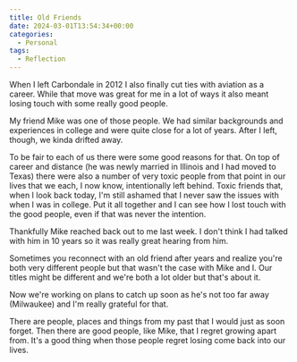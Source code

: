 ```yaml
---
title: Old Friends
date: 2024-03-01T13:54:34+00:00
categories:
  - Personal
tags:
  - Reflection
---
```


When I left Carbondale in 2012 I also finally cut ties with aviation as a career. While that move was great for me in a lot of ways it also meant losing touch with some really good people.

My friend Mike was one of those people. We had similar backgrounds and experiences in college and were quite close for a lot of years. After I left, though, we kinda drifted away.

To be fair to each of us there were some good reasons for that. On top of career and distance (he was newly married in Illinois and I had moved to Texas) there were also a number of very toxic people from that point in our lives that we each, I now know, intentionally left behind. Toxic friends that, when I look back today, I'm still ashamed that I never saw the issues with when I was in college. Put it all together and I can see how I lost touch with the good people, even if that was never the intention.

Thankfully Mike reached back out to me last week. I don't think I had talked with him in 10 years so it was really great hearing from him.

Sometimes you reconnect with an old friend after years and realize you're both very different people but that wasn't the case with Mike and I. Our titles might be different and we're both a lot older but that's about it.

Now we're working on plans to catch up soon as he's not too far away (Milwaukee) and I'm really grateful for that.

There are people, places and things from my past that I would just as soon forget. Then there are good people, like Mike, that I regret growing apart from. It's a good thing when those people regret losing come back into our lives.